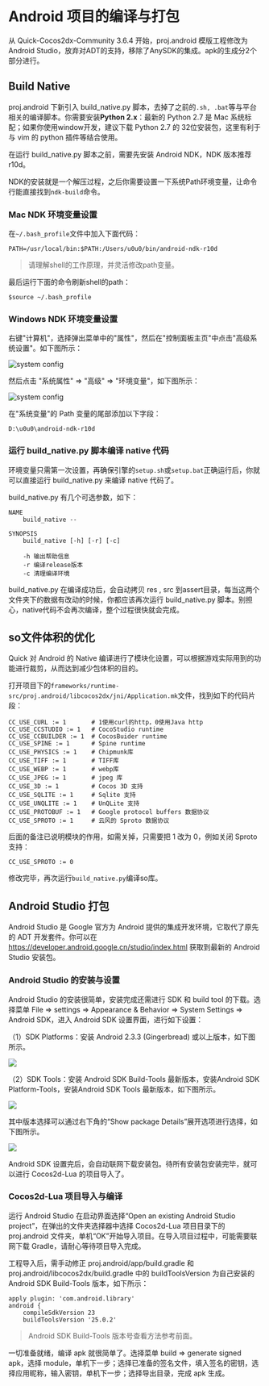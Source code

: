 # Android 项目的编译与打包

从 Quick-Cocos2dx-Community 3.6.4 开始，proj.android 模版工程修改为Android Studio，放弃对ADT的支持，移除了AnySDK的集成。apk的生成分2个部分进行。

## Build Native

proj.android 下新引入 build_native.py 脚本，去掉了之前的`.sh, .bat`等与平台相关的编译脚本。你需要安装**Python 2.x**：最新的 Python 2.7 是 Mac 系统标配；如果你使用window开发，建议下载 Python 2.7 的 32位安装包，这里有利于与 vim 的 python 插件等结合使用。

在运行 build_native.py 脚本之前，需要先安装 Android NDK，NDK 版本推荐 r10d。

NDK的安装就是一个解压过程，之后你需要设置一下系统Path环境变量，让命令行能直接找到`ndk-build`命令。

### Mac NDK 环境变量设置

在`~/.bash_profile`文件中加入下面代码：

```
PATH=/usr/local/bin:$PATH:/Users/u0u0/bin/android-ndk-r10d
```

> 请理解shell的工作原理，并灵活修改path变量。

最后运行下面的命令刷新shell的path：

```
$source ~/.bash_profile
```

### Windows NDK 环境变量设置

右键"计算机"，选择弹出菜单中的"属性"，然后在"控制面板主页"中点击"高级系统设置"。如下图所示：

![system config](./sysconfig.png)

然后点击 "系统属性" => "高级" => "环境变量"，如下图所示：

![system config](./env.png)

在"系统变量"的 Path 变量的尾部添加以下字段：

```
D:\u0u0\android-ndk-r10d
```

### 运行 build_native.py 脚本编译 native 代码

环境变量只需第一次设置，再确保引擎的`setup.sh`或`setup.bat`正确运行后，你就可以直接运行 build_native.py 来编译 native 代码了。

build_native.py 有几个可选参数，如下：

```
NAME
    build_native --

SYNOPSIS
    build_native [-h] [-r] [-c]

    -h 输出帮助信息
    -r 编译release版本
    -c 清理编译环境
```

build_native.py 在编译成功后，会自动拷贝 res , src 到assert目录，每当这两个文件夹下的数据有改动的时候，你都应该再次运行 build_native.py 脚本。别担心，native代码不会再次编译，整个过程很快就会完成。

## so文件体积的优化

Quick 对 Android 的 Native 编译进行了模块化设置，可以根据游戏实际用到的功能进行裁剪，从而达到减少包体积的目的。

打开项目下的`frameworks/runtime-src/proj.android/libcocos2dx/jni/Application.mk`文件，找到如下的代码片段：

```
CC_USE_CURL := 1       # 1使用curl的http，0使用Java http
CC_USE_CCSTUDIO := 1   # CocoStudio runtime
CC_USE_CCBUILDER := 1  # CocosBuider runtime
CC_USE_SPINE := 1      # Spine runtime
CC_USE_PHYSICS := 1    # Chipmunk库
CC_USE_TIFF := 1       # TIFF库
CC_USE_WEBP := 1       # webp库
CC_USE_JPEG := 1       # jpeg 库
CC_USE_3D := 1         # Cocos 3D 支持
CC_USE_SQLITE := 1     # Sqlite 支持
CC_USE_UNQLITE := 1    # UnQLite 支持
CC_USE_PROTOBUF := 1   # Google protocol buffers 数据协议
CC_USE_SPROTO := 1     # 云风的 Sproto 数据协议
```

后面的备注已说明模块的作用，如需关掉，只需要把 1 改为 0，例如关闭 Sproto 支持：

```
CC_USE_SPROTO := 0
```

修改完毕，再次运行`build_native.py`编译so库。

## Android Studio 打包

Android Studio 是 Google 官方为 Android 提供的集成开发环境，它取代了原先的 ADT 开发套件。你可以在 https://developer.android.google.cn/studio/index.html 获取到最新的 Android Studio 安装包。

### Android Studio 的安装与设置

Android Studio 的安装很简单，安装完成还需进行 SDK 和 build tool 的下载。选择菜单 File => settings => Appearance & Behavior => System Settings => Android SDK，进入 Android SDK 设置界面，进行如下设置：

（1）SDK Platforms：安装 Android 2.3.3 (Gingerbread) 或以上版本，如下图所示。

![](sdkplatform.png)

（2）SDK Tools：安装 Android SDK Build-Tools 最新版本，安装Android SDK Platform-Tools，安装Android SDK Tools 最新版本，如下图所示。

![](sdktool.png)

其中版本选择可以通过右下角的“Show package Details”展开选项进行选择，如下图所示。

![](toolversion.png)

Android SDK 设置完后，会自动联网下载安装包。待所有安装包安装完毕，就可以进行 Cocos2d-Lua 的项目导入了。

### Cocos2d-Lua 项目导入与编译

运行 Android Studio 在启动界面选择“Open an existing Android Studio project”，在弹出的文件夹选择器中选择 Cocos2d-Lua 项目目录下的 proj.android 文件夹，单机“OK”开始导入项目。在导入项目过程中，可能需要联网下载 Gradle，请耐心等待项目导入完成。

工程导入后，需手动修正 proj.android/app/build.gradle 和 proj.android/libcocos2dx/build.gradle 中的 buildToolsVersion 为自己安装的 Android SDK Build-Tools 版本，如下所示：

```
apply plugin: 'com.android.library'
android {
    compileSdkVersion 23
    buildToolsVersion '25.0.2'
```

> Android SDK Build-Tools 版本号查看方法参考前面。

一切准备就绪，编译 apk 就很简单了。选择菜单 build => generate signed apk，选择 module，单机下一步；选择已准备的签名文件，填入签名的密钥，选择应用昵称，输入密钥，单机下一步；选择导出目录，完成 apk 生成。